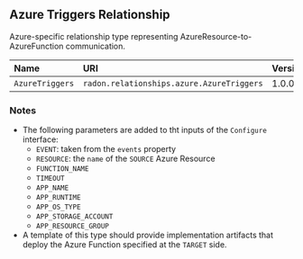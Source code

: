 ## Azure Triggers Relationship

Azure-specific relationship type representing AzureResource-to-AzureFunction communication.

| Name | URI | Version | Derived From |
|:---- |:--- |:------- |:------------ |
| `AzureTriggers` | `radon.relationships.azure.AzureTriggers` | 1.0.0 | `radon.relationships.Triggers` |

### Notes

* The following parameters are added to tht inputs of the `Configure` interface:
    * `EVENT`: taken from the `events` property
    * `RESOURCE`: the `name` of the `SOURCE` Azure Resource
    * `FUNCTION_NAME`
    * `TIMEOUT`
    * `APP_NAME`
    * `APP_RUNTIME`
    * `APP_OS_TYPE`
    * `APP_STORAGE_ACCOUNT`
    * `APP_RESOURCE_GROUP`
* A template of this type should provide implementation artifacts that deploy the Azure Function specified at the `TARGET` side.

